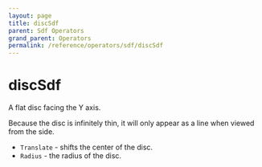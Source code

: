 ```yaml
---
layout: page
title: discSdf
parent: Sdf Operators
grand_parent: Operators
permalink: /reference/operators/sdf/discSdf
---
```


# discSdf



A flat disc facing the Y axis.

Because the disc is infinitely thin, it will only appear as a line when viewed from the side.

* `Translate` - shifts the center of the disc.
* `Radius` - the radius of the disc.
